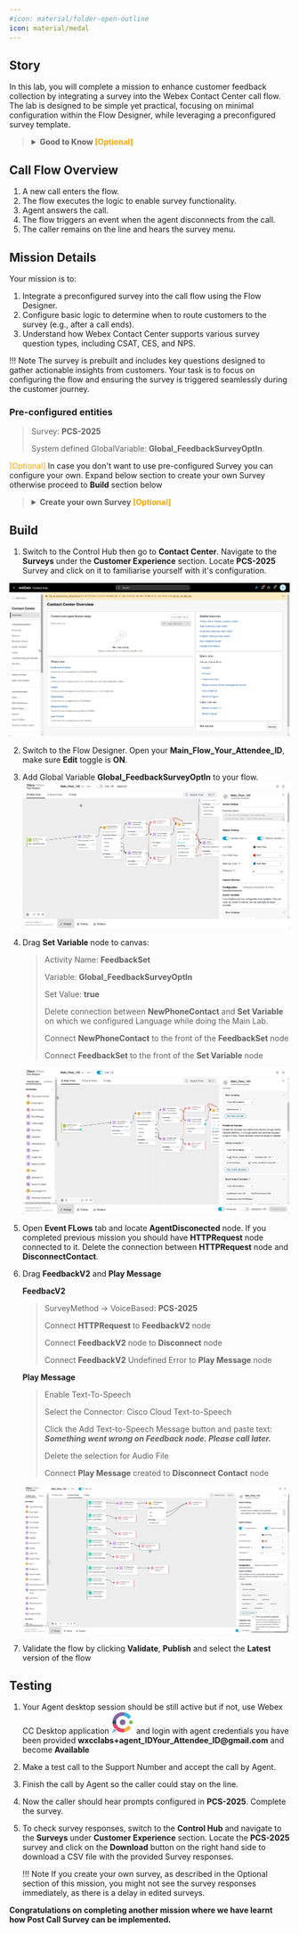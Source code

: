 ```yaml
---
#icon: material/folder-open-outline
icon: material/medal
---
```




## Story

In this lab, you will complete a mission to enhance customer feedback collection by integrating a survey into the Webex Contact Center call flow. The lab is designed to be simple yet practical, focusing on minimal configuration within the Flow Designer, while leveraging a preconfigured survey template.

> **<details><summary>Good to Know <span style="color: orange;">[Optional]</span></summary>**
> 
> Supported Survey Question Types in Webex Contact Center
> 
> 1. **Customer Satisfaction (CSAT)**:
>     - Purpose: Measure satisfaction with a specific interaction or service.
>     - Example Question: "On a scale of 1 to 5, how satisfied are you with the service you received today?"
>     - Use Case: Assess overall satisfaction at the end of a call or interaction.
> 2. **Customer Effort Score (CES)**:
>     - Purpose: Evaluate the ease of resolving a customer's issue or completing a task.
>     - Example Question: "On a scale of 1 to 5, how easy was it to complete your task today?"
>     - Use Case: Identify pain points in the customer journey or process efficiency.
> 3. **Net Promoter Score (NPS)**:
>     - Purpose: Measure customer loyalty and the likelihood of recommending the service.
>     - Example Question: "On a scale of 0 to 10, how likely are you to recommend our service to a friend or colleague?"
>   - Use Case: Gauge long-term customer loyalty and brand advocacy.
> </details>

## Call Flow Overview

1. A new call enters the flow. </br>
2. The flow executes the logic to enable survey functionality.</br>
3. Agent answers the call.</br>
4. The flow triggers an event when the agent disconnects from the call.</br>
5. The caller remains on the line and hears the survey menu.</br>

## Mission Details

Your mission is to:

1. Integrate a preconfigured survey into the call flow using the Flow Designer.
2. Configure basic logic to determine when to route customers to the survey (e.g., after a call ends).
3. Understand how Webex Contact Center supports various survey question types, including CSAT, CES, and NPS.

!!! Note
    The survey is prebuilt and includes key questions designed to gather actionable insights from customers. Your task is to focus on configuring the flow and ensuring the survey is triggered seamlessly during the customer journey.

### Pre-configured entities      
     
> Survey: **PCS-2025**
>
> System defined GlobalVariable: **Global_FeedbackSurveyOptIn**. 
>

<span style="color: orange;">[Optional]</span>
    In case you don't want to use pre-configured Survey you can configure your own. Expand below section to create your own Survey otherwise proceed to **Build** section below

> **<details><summary>Create your own Survey <span style="color: orange;">[Optional]</span></summary>**
> 
> - In **Control Hub -> Contact Center** open a **Survey** configuration page under **Customer Expirience**. Then click **Create new survey**.
> 
> - Enter survey name in **Survey name** field. Make sure **IVR survey** is selected. Then click next 
>
>    ![profiles](../graphics/Lab1/PCS1.gif) 
>
> - Edit **Welcome note** and **Thank you note** by uploading the following files. Download files to your desktop prior uploading to survey. 
>
>    ![profiles](../graphics/Lab1/PCS_Welcome.gif) 
>
> - Click on **Add a question** which is in the middle between **Welcome note** and **Thank you note**. Choose either NPS, CSAT or CES type of question.
> 
> - Upload respective audio prompts. Prompts can be downloaded from [shared folder](https://drive.google.com/drive/folders/1vS2aXgaCzorGAmGdQ7bP2NJMHNQx2ais?usp=sharing){:target="_blank"}.
> 
> - Click *Next**. You can ignore **Error Handling** configuration page. Click **Save**
> 
>    ![profiles](../graphics/Lab1/PCS_questions.gif) 
> 
</details>

## Build
1. Switch to the Control Hub then go to **Contact Center**. Navigate to the **Surveys** under the **Customer Experience** section. Locate **PCS-2025** Survey and click on it to familiarise yourself with it's configuration.  

  ![profiles](../graphics/Lab1/PCS_Explore.gif)

2. Switch to the Flow Designer. Open your **<span class="attendee-id-container">Main_Flow_<span class="attendee-id-placeholder" data-prefix="Main_Flow_">Your_Attendee_ID</span><span class="copy" title="Click to copy!"></span></span>**, make sure **Edit** toggle is **ON**.

3. Add Global Variable **Global_FeedbackSurveyOptIn** to your flow.
  ![profiles](../graphics/Lab1/PCS_addGV.gif)


4. Drag **Set Variable** node to canvas:

    > Activity Name: **FeedbackSet**<span class="copy-static" title="Click to copy!" data-copy-text="FeedbackSet"><span class="copy"></span></span>
    >
    > Variable: **Global_FeedbackSurveyOptIn**<span class="copy-static" title="Click to copy!" data-copy-text="Global_FeedbackSurveyOptIn"><span class="copy"></span></span>
    >
    > Set Value: **true**
    > 
    > Delete connection between **NewPhoneContact** and **Set Variable** on which we configured Language while doing the Main Lab.
    >
    > Connect **NewPhoneContact** to the front of the **FeedbackSet** node
    >
    > Connect **FeedbackSet** to the front of the **Set Variable** node

    ![profiles](../graphics/Lab1/PCS_SetVar.gif)

5. Open **Event FLows**  tab and locate **AgentDisconected** node. If you completed previous mission you should have **HTTPRequest** node connected to it. Delete the connection between **HTTPRequest** node and **DisconnectContact**.

6. Drag **FeedbackV2** and **Play Message**
    
    **FeedbacV2**
    
    > SurveyMethod -> VoiceBased:  **PCS-2025**<span class="copy-static" title="Click to copy!" data-copy-text="PCS-2025"><span class="copy"></span></span>
    >        
    > Connect **HTTPRequest** to **FeedbackV2** node
    >
    > Connect **FeedbackV2** node to **Disconnect** node
    >
    > Connect **FeedbackV2** Undefined Error to **Play Message** node
            
    **Play Message**
    
    > Enable Text-To-Speech
    >
    > Select the Connector: Cisco Cloud Text-to-Speech
    >
    > Click the Add Text-to-Speech Message button and paste text: ***Something went wrong on Feedback node. Please call later.***<span class="copy-static" title="Click to copy!" data-copy-text="Something went wrong on Feedback node. Please call later."><span class="copy"></span></span>
    >
    > Delete the selection for Audio File
    >
    > Connect **Play Message** created to **Disconnect Contact** node
    >       

    ![profiles](../graphics/Lab1/PCS_FeedbackConfig.gif)            

7. Validate the flow by clicking **Validate**, **Publish** and select the **Latest** version of the flow


## Testing
1. Your Agent desktop session should be still active but if not, use Webex CC Desktop application ![profiles](../graphics/overview/Desktop_Icon40x40.png) and login with agent credentials you have been provided **wxcclabs+agent_ID<span class="attendee-id-placeholder">Your_Attendee_ID</span>@gmail.com** and become **Available** 
2. Make a test call to the Support Number and accept the call by Agent.
3. Finish the call by Agent so the caller could stay on the line. 
4. Now the caller should hear prompts configured in **PCS-2025**. Complete the survey.
5. To check survey responses, switch to the **Control Hub** and navigate to the **Surveys** under **Customer Experience** section. Locate the **PCS-2025** survey and click on the **Download** button on the right hand side to download a CSV file with the provided Survey responses.
    
    !!! Note
        If you create your own survey, as described in the Optional section of this mission, you might not see the survey responses immediately, as there is a delay in edited surveys.
        
**Congratulations on completing another mission where we have learnt how Post Call Survey can be implemented.**
